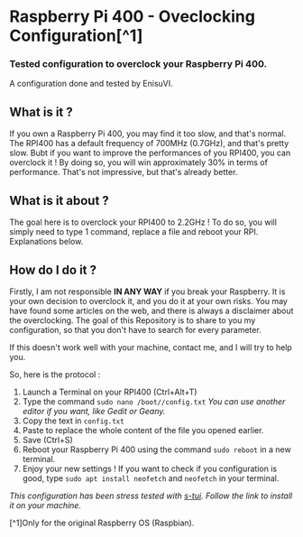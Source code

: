 # Raspberry Pi 400 - Oveclocking Configuration[^1]
### Tested configuration to overclock your Raspberry Pi 400.

A configuration done and tested by EnisuVI. 

## What is it ?

If you own a Raspberry Pi 400, you may find it too slow, and that's normal. The RPI400 has a default frequency of 700MHz (0.7GHz), and that's pretty slow. Bubt if you want to improve the performances of you RPI400, you can overclock it !
By doing so, you will win approximately 30% in terms of performance. That's not impressive, but that's already better.

## What is it about ?

The goal here is to overclock your RPI400 to 2.2GHz ! To do so, you will simply need to type 1 command, replace a file and reboot your RPI. Explanations below.

## How do I do it ?

Firstly, I am not responsible **IN ANY WAY** if you break your Raspberry. It is your own decision to overclock it, and you do it at your own risks. You may have found some articles on the web, and there is always a disclaimer about the overclocking.
The goal of this Repository is to share to you my configuration, so that you don't have to search for every parameter.

If this doesn't work well with your machine, contact me, and I will try to help you.

So, here is the protocol :

1. Launch a Terminal on your RPI400 (Ctrl+Alt+T)
2. Type the command `sudo nano /boot//config.txt` *You can use another editor if you want, like Gedit or Geany.*
3. Copy the text in `config.txt`
4. Paste to replace the whole content of the file you opened earlier.
5. Save (Ctrl+S)
6. Reboot your Raspberry Pi 400 using the command `sudo reboot` in a new terminal.
7. Enjoy your new settings ! If you want to check if you configuration is good, type `sudo apt install neofetch` and `neofetch` in your terminal.

*This configuration has been stress tested with [s-tui](https://github.com/amanusk/s-tui). Follow the link to install it on your machine.* 

[^1]Only for the original Raspberry OS (Raspbian).